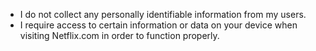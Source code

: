 * I do not collect any personally identifiable information from my users.
* I require access to certain information or data on your device when visiting Netflix.com in order to function properly.